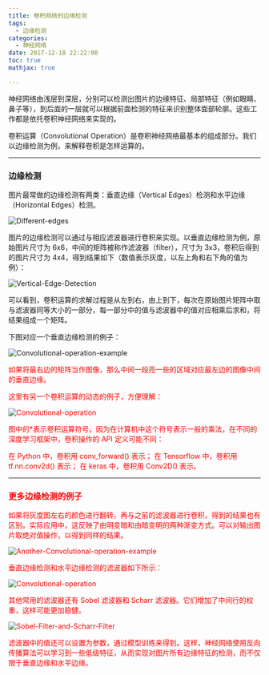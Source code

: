 ```yaml
---
title: 卷积网络的边缘检测
tags:
  - 边缘检测
categories:
  - 神经网络
date: 2017-12-18 22:22:00
toc: true
mathjax: true

---
```


神经网络由浅层到深层，分别可以检测出图片的边缘特征、局部特征（例如眼睛、鼻子等），到后面的一层就可以根据前面检测的特征来识别整体面部轮廓。这些工作都是依托卷积神经网络来实现的。

卷积运算（Convolutional Operation）是卷积神经网络最基本的组成部分。我们以边缘检测为例，来解释卷积是怎样运算的。

---

### 边缘检测
图片最常做的边缘检测有两类：垂直边缘（Vertical Edges）检测和水平边缘（Horizontal Edges）检测。

![Different-edges](https://hexo-blog-wasim.oss-cn-shenzhen.aliyuncs.com/%E5%8D%B7%E7%A7%AF%E7%BD%91%E7%BB%9C%E7%9A%84%E8%BE%B9%E7%BC%98%E6%A3%80%E6%B5%8B/1.png?imageView2/0/q/75|watermark/1/image/aHR0cDovLzd4dmZpci5jb20xLnowLmdsYi5jbG91ZGRuLmNvbS8lRTYlQjAlQjQlRTUlOEQlQjAvJUU1JThEJTlBJUU1JUFFJUEyJUU2JUIwJUI0JUU1JThEJUIwLnBuZw==/dissolve/100/gravity/South/dx/10/dy/10|imageslim)

<!-- more -->

图片的边缘检测可以通过与相应滤波器进行卷积来实现。以垂直边缘检测为例，原始图片尺寸为 6x6，中间的矩阵被称作滤波器（filter），尺寸为 3x3，卷积后得到的图片尺寸为 4x4，得到结果如下（数值表示灰度，以左上角和右下角的值为例）：

![Vertical-Edge-Detection](https://hexo-blog-wasim.oss-cn-shenzhen.aliyuncs.com/%E5%8D%B7%E7%A7%AF%E7%BD%91%E7%BB%9C%E7%9A%84%E8%BE%B9%E7%BC%98%E6%A3%80%E6%B5%8B/2.png?imageView2/0/q/75|watermark/1/image/aHR0cDovLzd4dmZpci5jb20xLnowLmdsYi5jbG91ZGRuLmNvbS8lRTYlQjAlQjQlRTUlOEQlQjAvJUU1JThEJTlBJUU1JUFFJUEyJUU2JUIwJUI0JUU1JThEJUIwLnBuZw==/dissolve/100/gravity/SouthEast/dx/10/dy/10|imageslim)

可以看到，卷积运算的求解过程是从左到右，由上到下，每次在原始图片矩阵中取与滤波器同等大小的一部分，每一部分中的值与滤波器中的值对应相乘后求和，将结果组成一个矩阵。

下图对应一个垂直边缘检测的例子：

![Convolutional-operation-example](https://hexo-blog-wasim.oss-cn-shenzhen.aliyuncs.com/%E5%8D%B7%E7%A7%AF%E7%BD%91%E7%BB%9C%E7%9A%84%E8%BE%B9%E7%BC%98%E6%A3%80%E6%B5%8B/3.png?imageView2/0/q/75|watermark/1/image/aHR0cDovLzd4dmZpci5jb20xLnowLmdsYi5jbG91ZGRuLmNvbS8lRTYlQjAlQjQlRTUlOEQlQjAvJUU1JThEJTlBJUU1JUFFJUEyJUU2JUIwJUI0JUU1JThEJUIwLnBuZw==/dissolve/100/gravity/SouthEast/dx/10/dy/10|imageslim)

<font color="red">
如果将最右边的矩阵当作图像，那么中间一段亮一些的区域对应最左边的图像中间的垂直边缘。

这里有另一个卷积运算的动态的例子，方便理解：

![Convolutional-operation](https://hexo-blog-wasim.oss-cn-shenzhen.aliyuncs.com/%E5%8D%B7%E7%A7%AF%E7%BD%91%E7%BB%9C%E7%9A%84%E8%BE%B9%E7%BC%98%E6%A3%80%E6%B5%8B/4.png?imageView2/0/q/75|watermark/1/image/aHR0cDovLzd4dmZpci5jb20xLnowLmdsYi5jbG91ZGRuLmNvbS8lRTYlQjAlQjQlRTUlOEQlQjAvJUU1JThEJTlBJUU1JUFFJUEyJUU2JUIwJUI0JUU1JThEJUIwLnBuZw==/dissolve/100/gravity/SouthEast/dx/10/dy/10|imageslim)

图中的*表示卷积运算符号。因为在计算机中这个符号表示一般的乘法，在不同的深度学习框架中，卷积操作的 API 定义可能不同：

在 Python 中，卷积用 conv_forward() 表示；
在 Tensorflow 中，卷积用 tf.nn.conv2d() 表示；
在 keras 中，卷积用 Conv2D() 表示。

---

### 更多边缘检测的例子
如果将灰度图左右的颜色进行翻转，再与之前的滤波器进行卷积，得到的结果也有区别。实际应用中，这反映了由明变暗和由暗变明的两种渐变方式。可以对输出图片取绝对值操作，以得到同样的结果。

![Another-Convolutional-operation-example](https://hexo-blog-wasim.oss-cn-shenzhen.aliyuncs.com/%E5%8D%B7%E7%A7%AF%E7%BD%91%E7%BB%9C%E7%9A%84%E8%BE%B9%E7%BC%98%E6%A3%80%E6%B5%8B/5.png?imageView2/0/q/75|watermark/1/image/aHR0cDovLzd4dmZpci5jb20xLnowLmdsYi5jbG91ZGRuLmNvbS8lRTYlQjAlQjQlRTUlOEQlQjAvJUU1JThEJTlBJUU1JUFFJUEyJUU2JUIwJUI0JUU1JThEJUIwLnBuZw==/dissolve/100/gravity/SouthEast/dx/10/dy/10|imageslim)


垂直边缘检测和水平边缘检测的滤波器如下所示：

![Convolutional-operation](https://hexo-blog-wasim.oss-cn-shenzhen.aliyuncs.com/%E5%8D%B7%E7%A7%AF%E7%BD%91%E7%BB%9C%E7%9A%84%E8%BE%B9%E7%BC%98%E6%A3%80%E6%B5%8B/6.png?imageView2/0/q/75|watermark/1/image/aHR0cDovLzd4dmZpci5jb20xLnowLmdsYi5jbG91ZGRuLmNvbS8lRTYlQjAlQjQlRTUlOEQlQjAvJUU1JThEJTlBJUU1JUFFJUEyJUU2JUIwJUI0JUU1JThEJUIwLnBuZw==/dissolve/100/gravity/SouthEast/dx/10/dy/10|imageslim)


其他常用的滤波器还有 Sobel 滤波器和 Scharr 滤波器。它们增加了中间行的权重，这样可能更加稳健。

![Sobel-Filter-and-Scharr-Filter](https://hexo-blog-wasim.oss-cn-shenzhen.aliyuncs.com/%E5%8D%B7%E7%A7%AF%E7%BD%91%E7%BB%9C%E7%9A%84%E8%BE%B9%E7%BC%98%E6%A3%80%E6%B5%8B/7.png?imageView2/0/q/75|watermark/1/image/aHR0cDovLzd4dmZpci5jb20xLnowLmdsYi5jbG91ZGRuLmNvbS8lRTYlQjAlQjQlRTUlOEQlQjAvJUU1JThEJTlBJUU1JUFFJUEyJUU2JUIwJUI0JUU1JThEJUIwLnBuZw==/dissolve/100/gravity/SouthEast/dx/10/dy/10|imageslim)

滤波器中的值还可以设置为参数，通过模型训练来得到。这样，神经网络使用反向传播算法可以学习到一些低级特征，从而实现对图片所有边缘特征的检测，而不仅限于垂直边缘和水平边缘。